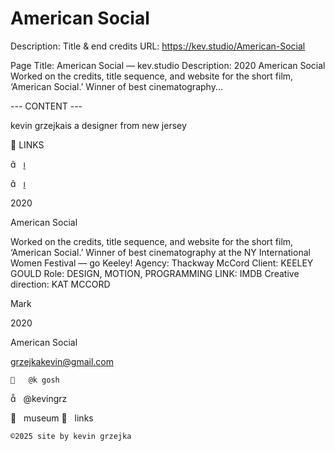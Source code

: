 # American Social

Description: Title & end credits
URL: https://kev.studio/American-Social

Page Title: American Social — kev.studio
Description: 2020 American Social Worked on the credits, title sequence, and website for the short film, ‘American Social.’ Winner of best cinematography...

--- CONTENT ---

kevin grzejkais a designer from new jersey


	



 



	
	
︎ LINKS

︎︎︎   ︎︎︎

︎︎︎   ︎︎︎

2020
	
American Social










Worked on the credits, title sequence, and website for the short film, ‘American Social.’ 
Winner of best cinematography at the NY International Women Festival — go Keeley!
Agency: Thackway McCord
Client: KEELEY GOULD
Role: DESIGN, MOTION, PROGRAMMING
LINK: IMDB 
Creative direction: KAT MCCORD


	





	

	




	



	
	

	

				

				
 
 
  Mark

2020

American Social

grzejkakevin@gmail.com


	
	︎   @k gosh
︎   @kevingrz

	
︎   museum
︎   links












	
	©2025 site by kevin grzejka

